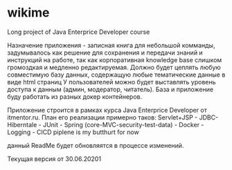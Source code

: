 # wikime
Long project of Java Enterprice Developer course

Назначение приложения - записная книга для небольшой комманды, задумывалось как решение для сохранения и передачи знаний и инструкций на работе, 
так как корпоративная knowledge base слишком громоздкая и медленно редактируемая. Должно будет цеплять любую совместимую базу данных, содержащую любые тематические данные в виде html страниц
У пользователей можно будет выставлять уровень доступа к данным (админ, модератор, читатель).
База и приложение буду работать из разных докер контейнеров.

Приложение строится в рамках курса Java Enterprice Developer от itmentor.ru.
План его реализации примерно таков: Servlet+JSP - JDBC- Hiberntale - JUnit - Spring (core-MVC-security-test-data) - Docker - Logging - CICD piplene is my butthurt for now

данный ReadMe будет обновляятся в процессе изменений.

Текущая версия от 30.06.20201
